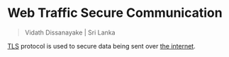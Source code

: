 # Web Traffic Secure Communication

> Vidath Dissanayake | Sri Lanka

[TLS](protocols/TLS.md) protocol is used to secure data being sent over [the internet](../../network/the%20internet.md).